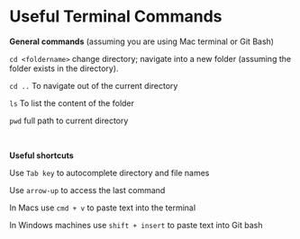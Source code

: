 # Useful Terminal Commands

**General commands** (assuming you are using Mac terminal or Git Bash)

`cd <foldername>` change directory; navigate into a new folder (assuming the folder exists in the directory).

`cd ..` To navigate out of the current directory

`ls` To list the content of the folder

`pwd` full path to current directory


<br/>


**Useful shortcuts**

Use `Tab key` to autocomplete directory and file names

Use `arrow-up` to access the last command

In Macs use `cmd + v` to paste text into the terminal

In Windows machines use `shift + insert` to paste text into Git bash
